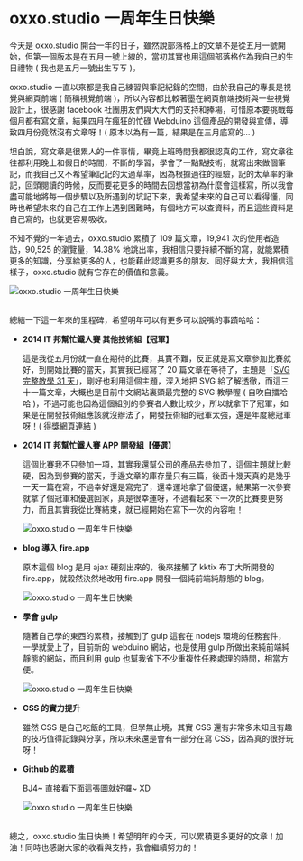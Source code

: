 # oxxo.studio 一周年生日快樂  

今天是 oxxo.studio 開台一年的日子，雖然說部落格上的文章不是從五月一號開始，但第一個版本是在五月一號上線的，當初其實也用這個部落格作為我自己的生日禮物 ( 我也是五月一號出生ㄎㄎ )。

oxxo.studio 一直以來都是我自己練習與筆記紀錄的空間，由於我自己的專長是視覺與網頁前端 ( 簡稱視覺前端 )，所以內容都比較著墨在網頁前端技術與一些視覺設計上，很感謝 facebook 社團朋友們與大大們的支持和捧場，可惜原本要挑戰每個月都有寫文章，結果四月在瘋狂的忙碌 Webduino 這個產品的開發與宣傳，導致四月份竟然沒有文章呀！( 原本以為有一篇，結果是在三月底寫的... )

坦白說，寫文章是很累人的一件事情，畢竟上班時間我都很認真的工作，寫文章往往都利用晚上和假日的時間，不斷的學習，學會了一點點技術，就寫出來做個筆記，而我自己又不希望筆記記的太過草率，因為根據過往的經驗，記的太草率的筆記，回頭閱讀的時候，反而要花更多的時間去回想當初為什麼會這樣寫，所以我會盡可能地將每一個步驟以及所遇到的坑記下來，我希望未來的自己可以看得懂，同時也希望未來的自己在工作上遇到困難時，有個地方可以查資料，而且這些資料是自己寫的，也就更容易吸收。

不知不覺的一年過去，oxxo.studio 累積了 109 篇文章，19,941 次的使用者造訪，90,525 的瀏覽量，14.38% 地跳出率，我相信只要持續不斷的寫，就能累積更多的知識，分享給更多的人，也能藉此認識更多的朋友、同好與大大，我相信這樣子，oxxo.studio 就有它存在的價值和意義。

![oxxo.studio 一周年生日快樂](/img/articles/201505/20150501_01b.png)

<br/>
總結一下這一年來的里程碑，希望明年可以有更多可以說嘴的事蹟哈哈：

- **2014 IT 邦幫忙鐵人賽 其他技術組【冠軍】**

	這是我從五月份就一直在期待的比賽，其實不難，反正就是寫文章參加比賽就好，到開始比賽的當天，其實我已經寫了 20 篇文章在等待了，主題是「[SVG 完整教學 31 天](http://www.oxxostudio.tw/articles/201410/svg-tutorial.html)」，剛好也利用這個主題，深入地把 SVG 給了解透徹，而這三十一篇文章，大概也是目前中文網站裏頭最完整的 SVG 教學喔 ( 自吹自擂哈哈 )，不過可能也因為這個組別的參賽者人數比較少，所以就拿下了冠軍，如果是在開發技術組應該就沒辦法了，開發技術組的冠軍太強，還是年度總冠軍呀！( [得獎網頁連結](http://ithelp.ithome.com.tw/question/10163245) )

- **2014 IT 邦幫忙鐵人賽 APP 開發組【優選】**

	這個比賽我不只參加一項，其實我還幫公司的產品去參加了，這個主題就比較硬，因為到參賽的當天，手邊文章的庫存量只有三篇，後面十幾天真的是幾乎一天一篇在寫，不過幸好還是寫完了，還幸運地拿了個優選，結果第一次參賽就拿了個冠軍和優選回家，真是很幸運呀，不過看起來下一次的比賽要更努力，而且其實我從比賽結束，就已經開始在寫下一次的內容啦！

	![oxxo.studio 一周年生日快樂](/img/articles/201505/20150501_02.jpg)

- **blog 導入 fire.app**

	原本這個 blog 是用 ajax 硬刻出來的，後來接觸了 kktix 布丁大所開發的 fire.app，就毅然決然地改用 fire.app 開發一個純前端純靜態的 blog。

	![oxxo.studio 一周年生日快樂](/img/articles/201505/20150501_03.jpg)

- **學會 gulp**

	隨著自己學的東西的累積，接觸到了 gulp 這套在 nodejs 環境的任務套件，一學就愛上了，目前新的 webduino 網站，也是使用 gulp 所做出來純前端純靜態的網站，而且利用 gulp 也幫我省下不少重複性任務處理的時間，相當方便。

	![oxxo.studio 一周年生日快樂](/img/articles/201505/20150501_04.jpg)

- **CSS 的實力提升**

	雖然 CSS 是自己吃飯的工具，但學無止境，其實 CSS 還有非常多未知且有趣的技巧值得記錄與分享，所以未來還是會有一部分在寫 CSS，因為真的很好玩呀！

- **Github 的累積**

	BJ4~ 直接看下面這張圖就好囉~ XD

	![oxxo.studio 一周年生日快樂](/img/articles/201505/20150501_05.jpg)

<br/>
總之，oxxo.studio 生日快樂！希望明年的今天，可以累積更多更好的文章！加油！同時也感謝大家的收看與支持，我會繼續努力的！


